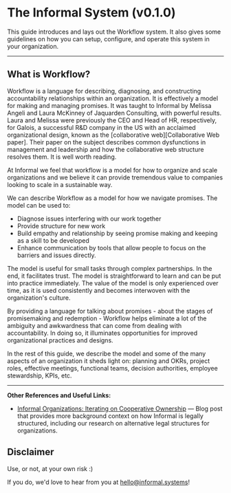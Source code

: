 # The Informal System (v0.1.0)

This guide introduces and lays out the Workflow system. It also gives some guidelines on how you can setup, configure, and operate this system in your organization.

---

## What is Workflow?

Workflow is a language for describing, diagnosing, and constructing
accountability relationships within an organization. It is effectively a model
for making and managing promises. It was taught to Informal by Melissa Angeli and Laura McKinney of Jaquarden Consulting, with
powerful results.  Laura and Melissa were previously the CEO and Head of HR, respectively, for
Galois, a successful R&D company in the US with an acclaimed organizational
design, known as the [collaborative web][Collaborative Web paper]. Their paper on the subject describes
common dysfunctions in management and leadership and how the collaborative web
structure resolves them. It is well worth reading.

At Informal we feel that workflow is a model for how to organize and scale
organizations and we believe it can provide tremendous value to companies
looking to scale in a sustainable way.

We can describe Workflow as a model for how we navigate promises. The model can be used to:
- Diagnose issues interfering with our work together
- Provide structure for new work
- Build empathy and relationship by seeing promise making and keeping as a skill to be developed
- Enhance communication by tools that allow people to focus on the barriers and issues directly.

The model is useful for small tasks through complex partnerships. In the end, it
facilitates trust. The model is straightforward to learn and can be put into
practice immediately. The value of the model is only experienced over time, as
it is used consistently and becomes interwoven with the organization's culture.

By providing a language for talking about promises - about the stages of promisemaking and redemption -
Workflow helps eliminate a lot of the ambiguity and
awkwardness that can come from dealing with accountability. In doing so, it
illuminates opportunities for improved organizational practices and designs.

In the rest of this guide, we describe the model and some of the many aspects of an organization it
sheds light on: planning and OKRs, project roles, effective meetings, functional
teams, decision authorities, employee stewardship, KPIs, etc.

---

**Other References and Useful Links:**

* [Informal Organizations: Iterating on Cooperative Ownership]
  — Blog post that provides more background context on how Informal is legally structured, including our
    research on alternative legal structures for organizations.

## Disclaimer

Use, or not, at your own risk :)

If you do, we'd love to hear from you at hello@informal.systems!


[Informal Organizations: Iterating on Cooperative Ownership]: https://informal.systems/2020/09/21/informal-owners/
